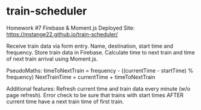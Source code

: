 # train-scheduler
Homework #7 Firebase &amp; Moment.js
Deployed Site: https://mstange22.github.io/train-scheduler/

Receive train data via form entry.  Name, destination, start time and frequency.
Store train data in Firebase.  Calculate time to next train and time of next train arrival using Moment.js.

PseudoMaths:
timeToNextTrain = frequency - ((currentTime - startTime) % frequency)
NextTrainTime = currentTime + timeToNextTrain

Additional features:
Refresh current time and train data every minute (w/o page refresh).
Error check to be sure that trains with start times AFTER current time have a next train time of first train.
